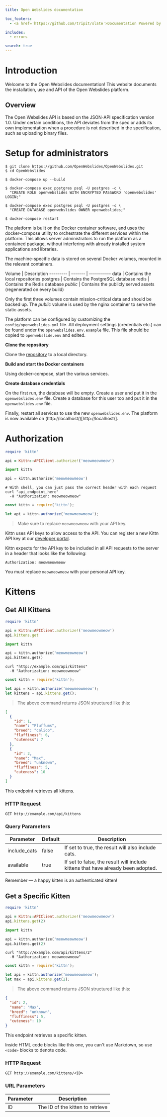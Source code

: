 ```yaml
---
title: Open Webslides documentation

toc_footers:
  - <a href='https://github.com/tripit/slate'>Documentation Powered by Slate</a>

includes:
  - errors

search: true
---
```


# Introduction

Welcome to the Open Webslides documentation! This website documents the installation, use and API of the Open Webslides platform.

## Overview

The Open Webslides API is based on the JSON-API specification version 1.0. Under certain conditions, the API deviates from the spec or adds its own implementation when a procedure is not described in the specification, such as uploading binary files.

# Setup for administrators

```shell
$ git clone https://github.com/OpenWebslides/OpenWebslides.git
$ cd OpenWebslides
```

```shell
$ docker-compose up --build
```

```shell
$ docker-compose exec postgres psql -U postgres -c \
  "CREATE ROLE openwebslides WITH ENCRYPTED PASSWORD 'openwebslides' LOGIN;"
```

```shell
$ docker-compose exec postgres psql -U postgres -c \
  "CREATE DATABASE openwebslides OWNER openwebslides;"
```

```shell
$ docker-compose restart
```

The platform is built on the Docker container software, and uses the docker-compose utility to orchestrate the different services within the platform. This allows server administrators to run the platform as a contained package, without interfering with already installed system applications and libraries.

The machine-specific data is stored on several Docker volumes, mounted in the relevant containers.

Volume | Description
--------- | ------- | -----------
data | Contains the local repositories
postgres | Contains the PostgreSQL database
redis | Contains the Redis database
_public_ | Contains the publicly served assets (regenerated on every build)

Only the first three volumes contain mission-critical data and should be backed up. The _public_ volume is used by the nginx container to serve the static assets.

The platform can be configured by customizing the `config/openwebslides.yml` file.
All deployment settings (credentials etc.) can be found under the `openwebslides.env.example` file. This file should be copied to `openwebslide.env` and edited.


**Clone the repository**

Clone the [repository](https://github.com/OpenWebslides/OpenWebslides) to a local directory.

**Build and start the Docker containers**

Using docker-compose, start the various services.

**Create database credentials**

On the first run, the database will be empty. Create a user and put it in the `openwebslides.env` file.
Create a database for this user too and put it in the `openwebslides.env` file.

Finally, restart all services to use the new `openwebslides.env`. The platform is now available on (http://localhost/)[http://localhost/].

# Authorization

```ruby
require 'kittn'

api = Kittn::APIClient.authorize!('meowmeowmeow')
```

```python
import kittn

api = kittn.authorize('meowmeowmeow')
```

```shell
# With shell, you can just pass the correct header with each request
curl "api_endpoint_here"
  -H "Authorization: meowmeowmeow"
```

```javascript
const kittn = require('kittn');

let api = kittn.authorize('meowmeowmeow');
```

> Make sure to replace `meowmeowmeow` with your API key.

Kittn uses API keys to allow access to the API. You can register a new Kittn API key at our [developer portal](http://example.com/developers).

Kittn expects for the API key to be included in all API requests to the server in a header that looks like the following:

`Authorization: meowmeowmeow`

<aside class="notice">
You must replace <code>meowmeowmeow</code> with your personal API key.
</aside>

# Kittens

## Get All Kittens

```ruby
require 'kittn'

api = Kittn::APIClient.authorize!('meowmeowmeow')
api.kittens.get
```

```python
import kittn

api = kittn.authorize('meowmeowmeow')
api.kittens.get()
```

```shell
curl "http://example.com/api/kittens"
  -H "Authorization: meowmeowmeow"
```

```javascript
const kittn = require('kittn');

let api = kittn.authorize('meowmeowmeow');
let kittens = api.kittens.get();
```

> The above command returns JSON structured like this:

```json
[
  {
    "id": 1,
    "name": "Fluffums",
    "breed": "calico",
    "fluffiness": 6,
    "cuteness": 7
  },
  {
    "id": 2,
    "name": "Max",
    "breed": "unknown",
    "fluffiness": 5,
    "cuteness": 10
  }
]
```

This endpoint retrieves all kittens.

### HTTP Request

`GET http://example.com/api/kittens`

### Query Parameters

Parameter | Default | Description
--------- | ------- | -----------
include_cats | false | If set to true, the result will also include cats.
available | true | If set to false, the result will include kittens that have already been adopted.

<aside class="success">
Remember — a happy kitten is an authenticated kitten!
</aside>

## Get a Specific Kitten

```ruby
require 'kittn'

api = Kittn::APIClient.authorize!('meowmeowmeow')
api.kittens.get(2)
```

```python
import kittn

api = kittn.authorize('meowmeowmeow')
api.kittens.get(2)
```

```shell
curl "http://example.com/api/kittens/2"
  -H "Authorization: meowmeowmeow"
```

```javascript
const kittn = require('kittn');

let api = kittn.authorize('meowmeowmeow');
let max = api.kittens.get(2);
```

> The above command returns JSON structured like this:

```json
{
  "id": 2,
  "name": "Max",
  "breed": "unknown",
  "fluffiness": 5,
  "cuteness": 10
}
```

This endpoint retrieves a specific kitten.

<aside class="warning">Inside HTML code blocks like this one, you can't use Markdown, so use <code>&lt;code&gt;</code> blocks to denote code.</aside>

### HTTP Request

`GET http://example.com/kittens/<ID>`

### URL Parameters

Parameter | Description
--------- | -----------
ID | The ID of the kitten to retrieve

